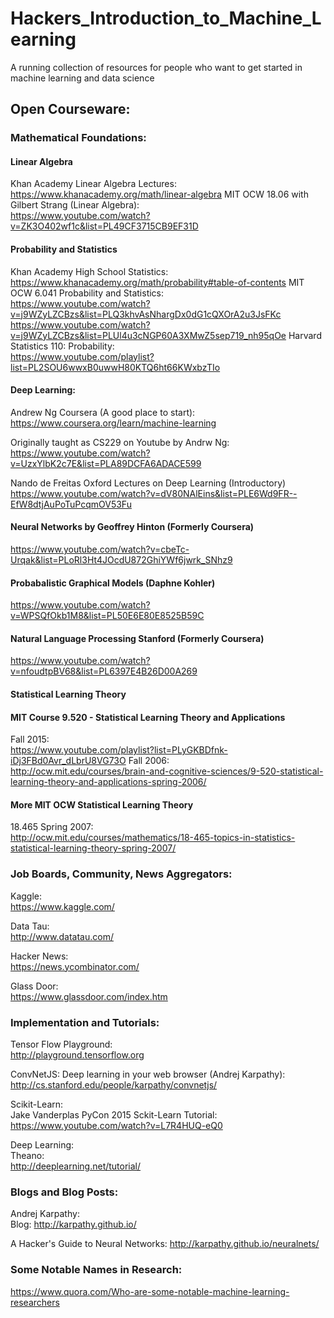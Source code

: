 # Hackers_Introduction_to_Machine_Learning
A running collection of resources for people who want to get started in machine learning and data science

## Open Courseware:

### Mathematical Foundations:
#### Linear Algebra
Khan Academy Linear Algebra Lectures:  
https://www.khanacademy.org/math/linear-algebra
MIT OCW 18.06 with Gilbert Strang (Linear Algebra):  
https://www.youtube.com/watch?v=ZK3O402wf1c&list=PL49CF3715CB9EF31D
#### Probability and Statistics
Khan Academy High School Statistics:  
https://www.khanacademy.org/math/probability#table-of-contents
MIT OCW 6.041 Probability and Statistics:  
https://www.youtube.com/watch?v=j9WZyLZCBzs&list=PLQ3khvAsNhargDx0dG1cQXOrA2u3JsFKc
https://www.youtube.com/watch?v=j9WZyLZCBzs&list=PLUl4u3cNGP60A3XMwZ5sep719_nh95qOe
Harvard Statistics 110: Probability:  
https://www.youtube.com/playlist?list=PL2SOU6wwxB0uwwH80KTQ6ht66KWxbzTIo

#### Deep Learning:
Andrew Ng Coursera (A good place to start):  
https://www.coursera.org/learn/machine-learning

Originally taught as CS229 on Youtube by Andrw Ng:  
https://www.youtube.com/watch?v=UzxYlbK2c7E&list=PLA89DCFA6ADACE599

Nando de Freitas Oxford Lectures on Deep Learning (Introductory)  
https://www.youtube.com/watch?v=dV80NAlEins&list=PLE6Wd9FR--EfW8dtjAuPoTuPcqmOV53Fu

#### Neural Networks by Geoffrey Hinton (Formerly Coursera)
https://www.youtube.com/watch?v=cbeTc-Urqak&list=PLoRl3Ht4JOcdU872GhiYWf6jwrk_SNhz9

#### Probabalistic Graphical Models (Daphne Kohler)
https://www.youtube.com/watch?v=WPSQfOkb1M8&list=PL50E6E80E8525B59C

#### Natural Language Processing Stanford (Formerly Coursera)
https://www.youtube.com/watch?v=nfoudtpBV68&list=PL6397E4B26D00A269

#### Statistical Learning Theory
#### MIT Course 9.520 - Statistical Learning Theory and Applications
Fall 2015:  
https://www.youtube.com/playlist?list=PLyGKBDfnk-iDj3FBd0Avr_dLbrU8VG73O
Fall 2006:  
http://ocw.mit.edu/courses/brain-and-cognitive-sciences/9-520-statistical-learning-theory-and-applications-spring-2006/

#### More MIT OCW Statistical Learning Theory
18.465 Spring 2007:  
http://ocw.mit.edu/courses/mathematics/18-465-topics-in-statistics-statistical-learning-theory-spring-2007/


### Job Boards, Community, News Aggregators:

Kaggle:  
https://www.kaggle.com/

Data Tau:  
http://www.datatau.com/

Hacker News:  
https://news.ycombinator.com/

Glass Door:  
https://www.glassdoor.com/index.htm

### Implementation and Tutorials:

Tensor Flow Playground:  
http://playground.tensorflow.org

ConvNetJS: Deep learning in your web browser (Andrej Karpathy):  
http://cs.stanford.edu/people/karpathy/convnetjs/

Scikit-Learn:  
Jake Vanderplas PyCon 2015 Sckit-Learn Tutorial:  
https://www.youtube.com/watch?v=L7R4HUQ-eQ0

Deep Learning:  
Theano:  
http://deeplearning.net/tutorial/

### Blogs and Blog Posts:

Andrej Karpathy:  
Blog: http://karpathy.github.io/

A Hacker's Guide to Neural Networks: http://karpathy.github.io/neuralnets/

### Some Notable Names in Research:
https://www.quora.com/Who-are-some-notable-machine-learning-researchers
